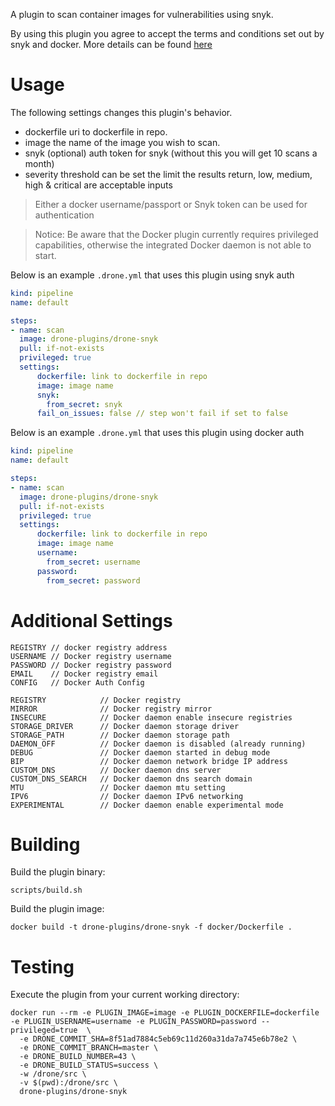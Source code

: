 A plugin to scan container images for vulnerabilities using snyk.

By using this plugin you agree to accept the terms and conditions set out by snyk and docker. More details can be found [here](https://snyk.io/learn/docker-security-scanning/)

# Usage

The following settings changes this plugin's behavior.

* dockerfile uri to dockerfile in repo.
* image the name of the image you wish to scan.
* snyk (optional) auth token for snyk (without this you will get 10 scans a month)
* severity threshold can be set the limit the results return, low, medium, high & critical are acceptable inputs

> Either a docker username/passport or Snyk token can be used for authentication

> Notice: Be aware that the Docker plugin currently requires privileged capabilities, otherwise the integrated Docker daemon is not able to start.

Below is an example `.drone.yml` that uses this plugin using snyk auth

```yaml
kind: pipeline
name: default

steps:
- name: scan
  image: drone-plugins/drone-snyk
  pull: if-not-exists
  privileged: true
  settings:
      dockerfile: link to dockerfile in repo
      image: image name
      snyk:
        from_secret: snyk
      fail_on_issues: false // step won't fail if set to false
```
Below is an example `.drone.yml` that uses this plugin using docker auth

```yaml
kind: pipeline
name: default

steps:
- name: scan
  image: drone-plugins/drone-snyk
  pull: if-not-exists
  privileged: true
  settings:
      dockerfile: link to dockerfile in repo
      image: image name
      username:
        from_secret: username
      password:
        from_secret: password
```
# Additional Settings
```text
REGISTRY // docker registry address
USERNAME // Docker registry username
PASSWORD // Docker registry password
EMAIL    // Docker registry email
CONFIG   // Docker Auth Config

REGISTRY            // Docker registry
MIRROR              // Docker registry mirror
INSECURE            // Docker daemon enable insecure registries
STORAGE_DRIVER      // Docker daemon storage driver
STORAGE_PATH        // Docker daemon storage path
DAEMON_OFF          // Docker daemon is disabled (already running)
DEBUG               // Docker daemon started in debug mode
BIP                 // Docker daemon network bridge IP address
CUSTOM_DNS          // Docker daemon dns server
CUSTOM_DNS_SEARCH   // Docker daemon dns search domain
MTU                 // Docker daemon mtu setting
IPV6                // Docker daemon IPv6 networking
EXPERIMENTAL        // Docker daemon enable experimental mode
```

# Building

Build the plugin binary:

```text
scripts/build.sh
```

Build the plugin image:

```text
docker build -t drone-plugins/drone-snyk -f docker/Dockerfile .
```

# Testing

Execute the plugin from your current working directory:

```text
docker run --rm -e PLUGIN_IMAGE=image -e PLUGIN_DOCKERFILE=dockerfile -e PLUGIN_USERNAME=username -e PLUGIN_PASSWORD=password --privileged=true  \
  -e DRONE_COMMIT_SHA=8f51ad7884c5eb69c11d260a31da7a745e6b78e2 \
  -e DRONE_COMMIT_BRANCH=master \
  -e DRONE_BUILD_NUMBER=43 \
  -e DRONE_BUILD_STATUS=success \
  -w /drone/src \
  -v $(pwd):/drone/src \
  drone-plugins/drone-snyk
```
